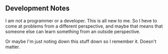 ## Development Notes
I am not a programmer or a developer. This is all new to me. So I heve to come at problems from a different perspective, and maybe that means that someone else can learn something from an outside perspective.

Or maybe I'm just noting down this stuff down so I remember it. Doesn't matter.

